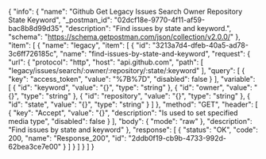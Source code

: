 {
  "info": {
    "name": "Github Get Legacy Issues Search Owner Repository State Keyword",
    "_postman_id": "02dcf18e-9770-4f11-af59-bac8b8d99d35",
    "description": "Find issues by state and keyword.",
    "schema": "https://schema.getpostman.com/json/collection/v2.0.0/"
  },
  "item": [
    {
      "name": "legacy",
      "item": [
        {
          "id": "3213a7d4-dfeb-40a5-ad78-3c6ff726185c",
          "name": "find-issues-by-state-and-keyword",
          "request": {
            "url": {
              "protocol": "http",
              "host": "api.github.com",
              "path": [
                "legacy/issues/search/:owner/:repository/:state/:keyword"
              ],
              "query": [
                {
                  "key": "access_token",
                  "value": "%7B%7D",
                  "disabled": false
                }
              ],
              "variable": [
                {
                  "id": "keyword",
                  "value": "{}",
                  "type": "string"
                },
                {
                  "id": "owner",
                  "value": "{}",
                  "type": "string"
                },
                {
                  "id": "repository",
                  "value": "{}",
                  "type": "string"
                },
                {
                  "id": "state",
                  "value": "{}",
                  "type": "string"
                }
              ]
            },
            "method": "GET",
            "header": [
              {
                "key": "Accept",
                "value": "{}",
                "description": "Is used to set specified media type",
                "disabled": false
              }
            ],
            "body": {
              "mode": "raw"
            },
            "description": "Find issues by state and keyword"
          },
          "response": [
            {
              "status": "OK",
              "code": 200,
              "name": "Response_200",
              "id": "2ddb0f19-cb9b-4733-992d-62bea3ce7e00"
            }
          ]
        }
      ]
    }
  ]
}